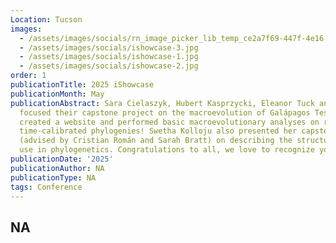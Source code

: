 ```yaml
---
Location: Tucson
images:
  - /assets/images/socials/rn_image_picker_lib_temp_ce2a7f69-447f-4e16-ac1d-84d9acb8bc59.jpg
  - /assets/images/socials/ishowcase-3.jpg
  - /assets/images/socials/ishowcase-1.jpg
  - /assets/images/socials/ishowcase-2.jpg
order: 1
publicationTitle: 2025 iShowcase
publicationMonth: May
publicationAbstract: Sara Cielaszyk, Hubert Kasprzycki, Eleanor Tuck and Paige Cherry
  focused their capstone project on the macroevolution of Galápagos Testudinids. They
  created a website and performed basic macroevolutionary analyses on recently published
  time-calibrated phylogenies! Swetha Kolloju also presented her capstone project
  (advised by Cristian Román and Sarah Bratt) on describing the structure of software
  use in phylogenetics. Congratulations to all, we love to recognize your hard work!
publicationDate: '2025'
publicationAuthor: NA
publicationType: NA
tags: Conference
---
```


NA
---
